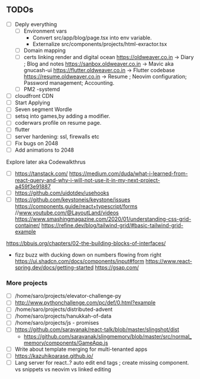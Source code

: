 ## TODOs

- [ ] Deply everything
   - [ ] Environment vars 
      - Convert src/app/blog/page.tsx into env variable.
      - Externalize src/components/projects/html-exractor.tsx
   - [ ] Domain mapping
   - [ ] certs linking render and digital ocean
         https://oldweaver.co.in -> Diary ; Blog and notes
         https://sanbox.oldweaver.co.in -> Mavic aka gnucash-ui
         https://flutter.oldweaver.co.in -> Flutter codebase 
         https://resume.oldweaver.co.in -> Resume ; Neovim configuration; Password management; Accounting.   
   - [ ] PM2 -systemd
- [ ] cloudfront CDN
- [ ] Start Applying
- [ ] Seven segment Wordle
- [ ] setsq into games,by adding a modifier. 
- [ ] coderwars profile on resume page.
- [ ] flutter
- [ ] server hardening: ssl, firewalls etc
- [ ] Fix bugs on 2048
- [ ] Add animations to 2048

Explore later aka Codewalkthrus 
- [ ] https://tanstack.com/
      https://medium.com/duda/what-i-learned-from-react-query-and-why-i-will-not-use-it-in-my-next-project-a459f3e91887
- [ ] https://github.com/uidotdev/usehooks
- [ ] https://github.com/keystonejs/keystone/issues
   https://components.guide/react+typescript/forms
//www.youtube.com/@LayoutLand/videos
https://www.smashingmagazine.com/2020/01/understanding-css-grid-container/
https://refine.dev/blog/tailwind-grid/#basic-tailwind-grid-example

https://bbuis.org/chapters/02-the-building-blocks-of-interfaces/
- fizz buzz with ducking down on numbers flowing from right
https://ui.shadcn.com/docs/components/input#form
https://www.react-spring.dev/docs/getting-started
https://gsap.com/

### More projects

 - [ ] /home/saro/projects/elevator-challenge-py
 - [ ] http://www.pythonchallenge.com/pc/def/0.html?example
 - [ ] /home/saro/projects/distributed-advent
 - [ ] /home/saro/projects/hanukkah-of-data
 - [ ] /home/saro/projects/js - promises
 - [ ] https://github.com/saravanak/react-talk/blob/master/slingshot/dist
      - https://github.com/saravanak/slingmemory/blob/master/src/normal_memory/components/GameApp.js
 - [ ] Write about template merging for multi-tenanted apps 
 - [ ] https://kazuhikoarase.github.io/
 - [ ]  Lang server for react..?  auto edit end tags ; create missing component. vs snippets vs neovim vs linked editing
